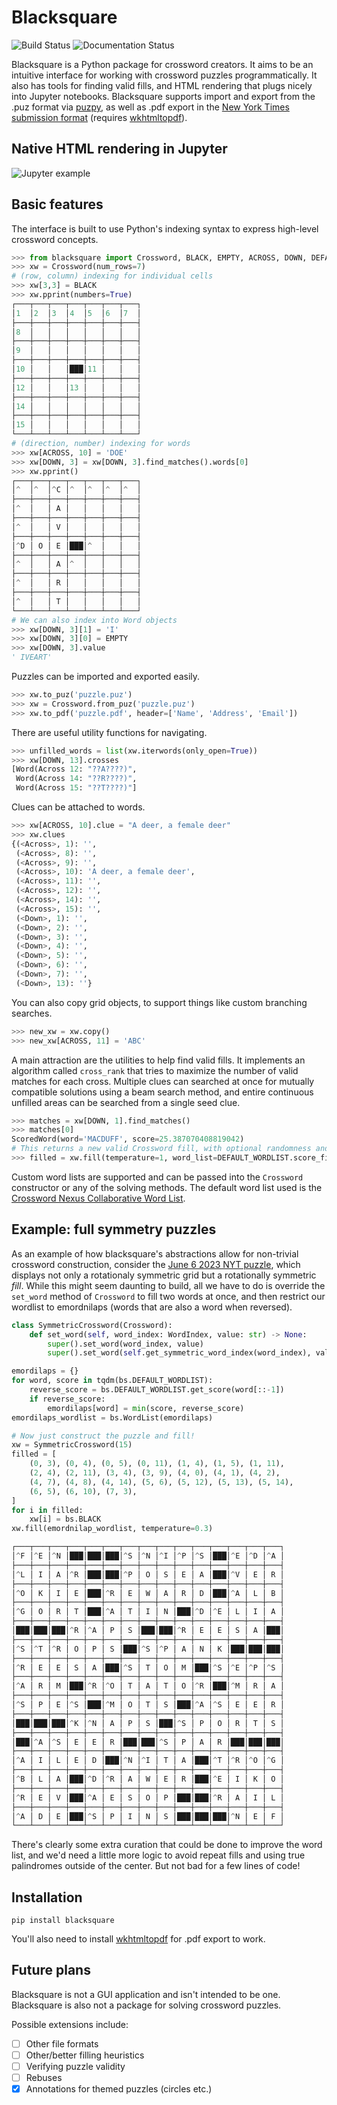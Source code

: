 # Blacksquare
![Build Status](https://github.com/pmaher86/blacksquare/actions/workflows/build-and-test.yaml/badge.svg) ![Documentation Status](https://readthedocs.org/projects/blacksquare/badge/?version=latest)

Blacksquare is a Python package for crossword creators. It aims to be an intuitive interface for working with crossword puzzles programmatically. It also has tools for finding valid fills, and HTML rendering that plugs nicely into Jupyter notebooks. Blacksquare supports import and export from the .puz format via [puzpy](https://github.com/alexdej/puzpy), as well as .pdf export in the [New York Times submission format](https://www.nytimes.com/puzzles/submissions/crossword) (requires [wkhtmltopdf](https://wkhtmltopdf.org/)).

## Native HTML rendering in Jupyter
![Jupyter example](assets/jupyter.png?raw=true)

## Basic features
The interface is built to use Python's indexing syntax to express high-level crossword concepts.

```python
>>> from blacksquare import Crossword, BLACK, EMPTY, ACROSS, DOWN, DEFAULT_WORDLIST
>>> xw = Crossword(num_rows=7)
# (row, column) indexing for individual cells
>>> xw[3,3] = BLACK
>>> xw.pprint(numbers=True)
┌───┬───┬───┬───┬───┬───┬───┐
│1  │2  │3  │4  │5  │6  │7  │
├───┼───┼───┼───┼───┼───┼───┤
│8  │   │   │   │   │   │   │
├───┼───┼───┼───┼───┼───┼───┤
│9  │   │   │   │   │   │   │
├───┼───┼───┼───┼───┼───┼───┤
│10 │   │   │███│11 │   │   │
├───┼───┼───┼───┼───┼───┼───┤
│12 │   │   │13 │   │   │   │
├───┼───┼───┼───┼───┼───┼───┤
│14 │   │   │   │   │   │   │
├───┼───┼───┼───┼───┼───┼───┤
│15 │   │   │   │   │   │   │
└───┴───┴───┴───┴───┴───┴───┘
# (direction, number) indexing for words
>>> xw[ACROSS, 10] = 'DOE'
>>> xw[DOWN, 3] = xw[DOWN, 3].find_matches().words[0]
>>> xw.pprint()
┌───┬───┬───┬───┬───┬───┬───┐
│^  │^  │^C │^  │^  │^  │^  │
├───┼───┼───┼───┼───┼───┼───┤
│^  │   │ A │   │   │   │   │
├───┼───┼───┼───┼───┼───┼───┤
│^  │   │ V │   │   │   │   │
├───┼───┼───┼───┼───┼───┼───┤
│^D │ O │ E │███│^  │   │   │
├───┼───┼───┼───┼───┼───┼───┤
│^  │   │ A │^  │   │   │   │
├───┼───┼───┼───┼───┼───┼───┤
│^  │   │ R │   │   │   │   │
├───┼───┼───┼───┼───┼───┼───┤
│^  │   │ T │   │   │   │   │
└───┴───┴───┴───┴───┴───┴───┘
# We can also index into Word objects
>>> xw[DOWN, 3][1] = 'I'
>>> xw[DOWN, 3][0] = EMPTY
>>> xw[DOWN, 3].value
' IVEART'
```
Puzzles can be imported and exported easily.
```python
>>> xw.to_puz('puzzle.puz')
>>> xw = Crossword.from_puz('puzzle.puz')
>>> xw.to_pdf('puzzle.pdf', header=['Name', 'Address', 'Email'])
```
There are useful utility functions for navigating.
```python
>>> unfilled_words = list(xw.iterwords(only_open=True))
>>> xw[DOWN, 13].crosses
[Word(Across 12: "??A????)",
 Word(Across 14: "??R????)",
 Word(Across 15: "??T????)"]

```
Clues can be attached to words.
```python
>>> xw[ACROSS, 10].clue = "A deer, a female deer"
>>> xw.clues
{(<Across>, 1): '',
 (<Across>, 8): '',
 (<Across>, 9): '',
 (<Across>, 10): 'A deer, a female deer',
 (<Across>, 11): '',
 (<Across>, 12): '',
 (<Across>, 14): '',
 (<Across>, 15): '',
 (<Down>, 1): '',
 (<Down>, 2): '',
 (<Down>, 3): '',
 (<Down>, 4): '',
 (<Down>, 5): '',
 (<Down>, 6): '',
 (<Down>, 7): '',
 (<Down>, 13): ''}
```
You can also copy grid objects, to support things like custom branching searches.
```python
>>> new_xw = xw.copy()
>>> new_xw[ACROSS, 11] = 'ABC'
```

A main attraction are the utilities to help find valid fills. It implements an algorithm called `cross_rank` that tries to maximize the number of valid matches for each cross. Multiple clues can searched at once for mutually compatible solutions using a beam search method, and entire continuous unfilled areas can be searched from a single seed clue.
```python
>>> matches = xw[DOWN, 1].find_matches()
>>> matches[0]
ScoredWord(word='MACDUFF', score=25.387070408819042)
# This returns a new valid Crossword fill, with optional randomness and word list control.
>>> filled = xw.fill(temperature=1, word_list=DEFAULT_WORDLIST.score_filter(0.5))
```


Custom word lists are supported and can be passed into the `Crossword` constructor or any of the solving methods. The default word list used is the [Crossword Nexus Collaborative Word List](https://github.com/Crossword-Nexus/collaborative-word-list).

## Example: full symmetry puzzles
As an example of how blacksquare's abstractions allow for non-trivial crossword construction, consider the [June 6 2023 NYT puzzle](https://www.xwordinfo.com/Crossword?date=6/6/2023), which displays not only a rotationaly symmetric grid but a rotationally symmetric *fill*. While this might seem daunting to build, all we have to do is override the `set_word` method of `Crossword` to fill two words at once, and then restrict our wordlist to emordnilaps (words that are also a word when reversed).
```python
class SymmetricCrossword(Crossword):
    def set_word(self, word_index: WordIndex, value: str) -> None:
        super().set_word(word_index, value)
        super().set_word(self.get_symmetric_word_index(word_index), value[::-1])

emordilaps = {}
for word, score in tqdm(bs.DEFAULT_WORDLIST):
    reverse_score = bs.DEFAULT_WORDLIST.get_score(word[::-1])
    if reverse_score:
        emordilaps[word] = min(score, reverse_score)
emordilaps_wordlist = bs.WordList(emordilaps)

# Now just construct the puzzle and fill!
xw = SymmetricCrossword(15)
filled = [
    (0, 3), (0, 4), (0, 5), (0, 11), (1, 4), (1, 5), (1, 11),
    (2, 4), (2, 11), (3, 4), (3, 9), (4, 0), (4, 1), (4, 2),
    (4, 7), (4, 8), (4, 14), (5, 6), (5, 12), (5, 13), (5, 14),
    (6, 5), (6, 10), (7, 3),
]
for i in filled:
    xw[i] = bs.BLACK
xw.fill(emordnilap_wordlist, temperature=0.3)

┌───┬───┬───┬───┬───┬───┬───┬───┬───┬───┬───┬───┬───┬───┬───┐
│^F │^E │^N │███│███│███│^S │^N │^I │^P │^S │███│^E │^D │^A │
├───┼───┼───┼───┼───┼───┼───┼───┼───┼───┼───┼───┼───┼───┼───┤
│^L │ I │ A │^R │███│███│^P │ O │ S │ E │ A │███│^V │ E │ R │
├───┼───┼───┼───┼───┼───┼───┼───┼───┼───┼───┼───┼───┼───┼───┤
│^O │ K │ I │ E │███│^R │ E │ W │ A │ R │ D │███│^A │ L │ B │
├───┼───┼───┼───┼───┼───┼───┼───┼───┼───┼───┼───┼───┼───┼───┤
│^G │ O │ R │ T │███│^A │ T │ I │ N │███│^D │^E │ L │ I │ A │
├───┼───┼───┼───┼───┼───┼───┼───┼───┼───┼───┼───┼───┼───┼───┤
│███│███│███│^R │^A │ P │ S │███│███│^R │ E │ E │ S │ A │███│
├───┼───┼───┼───┼───┼───┼───┼───┼───┼───┼───┼───┼───┼───┼───┤
│^S │^T │^R │ O │ P │ S │███│^S │^P │ A │ N │ K │███│███│███│
├───┼───┼───┼───┼───┼───┼───┼───┼───┼───┼───┼───┼───┼───┼───┤
│^R │ E │ E │ S │ A │███│^S │ T │ O │ M │███│^S │^E │^P │^S │
├───┼───┼───┼───┼───┼───┼───┼───┼───┼───┼───┼───┼───┼───┼───┤
│^A │ R │ M │███│^R │^O │ T │ A │ T │ O │^R │███│^M │ R │ A │
├───┼───┼───┼───┼───┼───┼───┼───┼───┼───┼───┼───┼───┼───┼───┤
│^S │ P │ E │^S │███│^M │ O │ T │ S │███│^A │^S │ E │ E │ R │
├───┼───┼───┼───┼───┼───┼───┼───┼───┼───┼───┼───┼───┼───┼───┤
│███│███│███│^K │^N │ A │ P │ S │███│^S │ P │ O │ R │ T │ S │
├───┼───┼───┼───┼───┼───┼───┼───┼───┼───┼───┼───┼───┼───┼───┤
│███│^A │^S │ E │ E │ R │███│███│^S │ P │ A │ R │███│███│███│
├───┼───┼───┼───┼───┼───┼───┼───┼───┼───┼───┼───┼───┼───┼───┤
│^A │ I │ L │ E │ D │███│^N │^I │ T │ A │███│^T │^R │^O │^G │
├───┼───┼───┼───┼───┼───┼───┼───┼───┼───┼───┼───┼───┼───┼───┤
│^B │ L │ A │███│^D │^R │ A │ W │ E │ R │███│^E │ I │ K │ O │
├───┼───┼───┼───┼───┼───┼───┼───┼───┼───┼───┼───┼───┼───┼───┤
│^R │ E │ V │███│^A │ E │ S │ O │ P │███│███│^R │ A │ I │ L │
├───┼───┼───┼───┼───┼───┼───┼───┼───┼───┼───┼───┼───┼───┼───┤
│^A │ D │ E │███│^S │ P │ I │ N │ S │███│███│███│^N │ E │ F │
└───┴───┴───┴───┴───┴───┴───┴───┴───┴───┴───┴───┴───┴───┴───┘
```
There's clearly some extra curation that could be done to improve the word list, and we'd need a little more logic to avoid repeat fills and using true palindromes outside of the center. But not bad for a few lines of code!

## Installation
`pip install blacksquare`

You'll also need to install [wkhtmltopdf](https://wkhtmltopdf.org/) for .pdf export to work.

## Future plans
Blacksquare is not a GUI application and isn't intended to be one. Blacksquare is also not a package for solving crossword puzzles.

Possible extensions include:
- [ ] Other file formats
- [ ] Other/better filling heuristics
- [ ] Verifying puzzle validity
- [ ] Rebuses
- [x] Annotations for themed puzzles (circles etc.)

